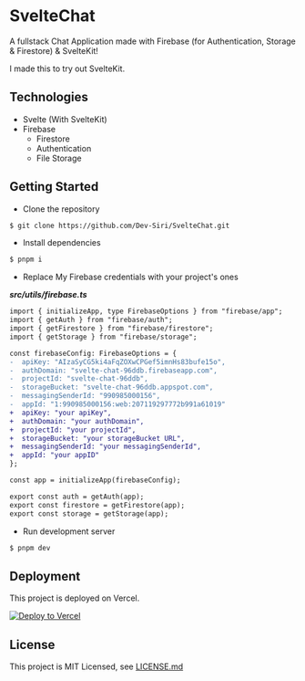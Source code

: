 # SvelteChat

A fullstack Chat Application made with Firebase (for Authentication, Storage & Firestore) & SvelteKit!

I made this to try out SvelteKit.

## Technologies

- Svelte (With SvelteKit)
- Firebase
  - Firestore
  - Authentication
  - File Storage

## Getting Started

- Clone the repository

```sh
$ git clone https://github.com/Dev-Siri/SvelteChat.git
```

- Install dependencies

```sh
$ pnpm i
```

- Replace My Firebase credentials with your project's ones

**_src/utils/firebase.ts_**

```diff
import { initializeApp, type FirebaseOptions } from "firebase/app";
import { getAuth } from "firebase/auth";
import { getFirestore } from "firebase/firestore";
import { getStorage } from "firebase/storage";

const firebaseConfig: FirebaseOptions = {
-  apiKey: "AIzaSyCG5ki4aFqZOXwCPGef5imnHs83bufe15o",
-  authDomain: "svelte-chat-96ddb.firebaseapp.com",
-  projectId: "svelte-chat-96ddb",
-  storageBucket: "svelte-chat-96ddb.appspot.com",
-  messagingSenderId: "990985000156",
-  appId: "1:990985000156:web:207119297772b991a61019"
+  apiKey: "your apiKey",
+  authDomain: "your authDomain",
+  projectId: "your projectId",
+  storageBucket: "your storageBucket URL",
+  messagingSenderId: "your messagingSenderId",
+  appId: "your appID"
};

const app = initializeApp(firebaseConfig);

export const auth = getAuth(app);
export const firestore = getFirestore(app);
export const storage = getStorage(app);

```

- Run development server

```sh
$ pnpm dev
```

## Deployment

This project is deployed on Vercel.

[![Deploy to Vercel](https://vercel.com/button)](https://vercel.com/new/clone?repository-url=https://github.com/Dev-Siri/SvelteChat)

## License

This project is MIT Licensed, see [LICENSE.md](LICENSE.md)

